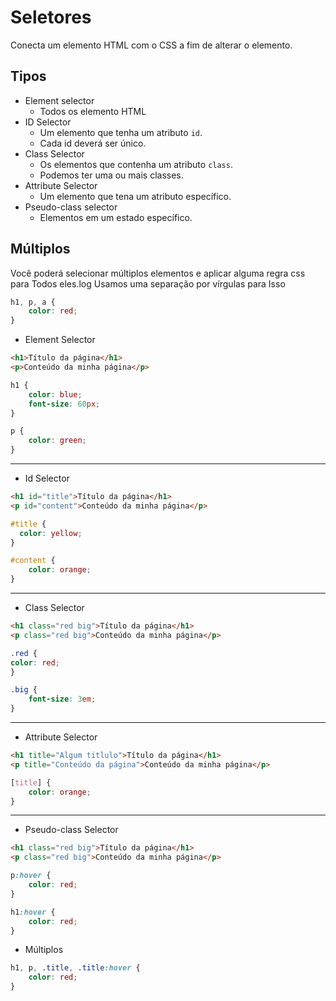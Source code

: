 # Seletores

Conecta um elemento HTML com o CSS a fim de alterar o elemento.

## Tipos

* Element selector
    - Todos os elemento HTML
* ID Selector
    - Um elemento que tenha um atributo `id`.
    - Cada id deverá ser único.
* Class Selector
    - Os elementos que contenha um atributo `class`.
    - Podemos ter uma ou mais classes.
* Attribute Selector
    - Um elemento que tena um atributo específico.
* Pseudo-class selector
    - Elementos em um estado específico.

## Múltiplos

Você poderá selecionar múltiplos elementos e aplicar alguma regra css para Todos
eles.log
Usamos uma separação por vírgulas para Isso
```css
h1, p, a {
    color: red;
}
```




* Element Selector

``` HTML
<h1>Título da página</h1>
<p>Conteúdo da minha página</p>
```

``` CSS
h1 {
	color: blue;
	font-size: 60px;
}

p {
	color: green;
}
```
---------------------------------

* Id Selector

``` HTML
<h1 id="title">Título da página</h1>
<p id="content">Conteúdo da minha página</p>
```

``` CSS
#title {
  color: yellow;
}

#content {
	color: orange;
}
```
--------------------------------

* Class Selector

``` HTML
<h1 class="red big">Título da página</h1>
<p class="red big">Conteúdo da minha página</p>
```

``` CSS
.red {
color: red;
}

.big {
	font-size: 3em;
}
```
--------------------------------

* Attribute Selector

``` HTML
<h1 title="Algum titlulo">Título da página</h1>
<p title="Conteúdo da página">Conteúdo da minha página</p>
```

``` CSS
[title] {
	color: orange;
}
```
--------------------------------

* Pseudo-class Selector

``` HTML
<h1 class="red big">Título da página</h1>
<p class="red big">Conteúdo da minha página</p>
```

``` CSS
p:hover {
	color: red;
}

h1:hover {
	color: red;
}
```


* Múltiplos

``` CSS
h1, p, .title, .title:hover {
	color: red;
}
```